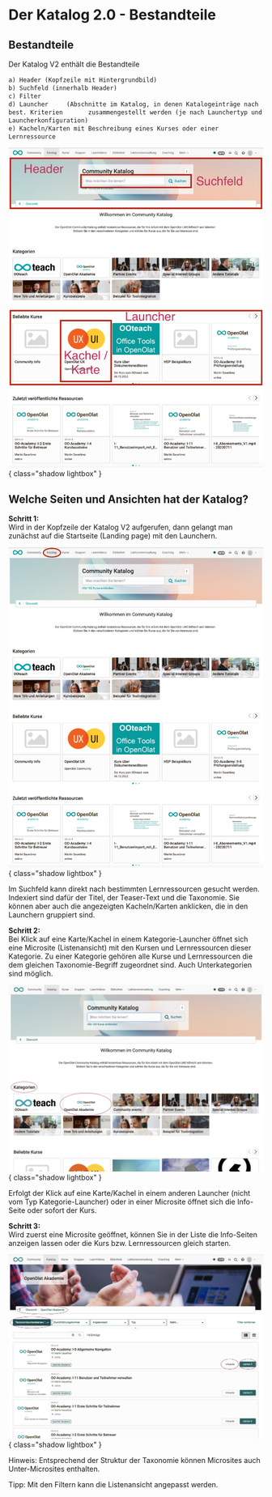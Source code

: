 # Der Katalog 2.0 - Bestandteile

## Bestandteile

Der Katalog V2 enthält die Bestandteile

	a) Header (Kopfzeile mit Hintergrundbild)
	b) Suchfeld (innerhalb Header)
	c) Filter
	d) Launcher	    (Abschnitte im Katalog, in denen Katalogeinträge nach best. Kriterien	    zusammengestellt werden (je nach Launchertyp und Launcherkonfiguration)
	e) Kacheln/Karten mit Beschreibung eines Kurses oder einer Lernressource

![catalog20_bestandteile_v1_de.png](assets/catalog20_bestandteile_v1_de.png){ class="shadow lightbox" }


## Welche Seiten und Ansichten hat der Katalog?

**Schritt 1:**<br>
Wird in der Kopfzeile der Katalog V2 aufgerufen, dann gelangt man zunächst auf die Startseite (Landing page) mit den Launchern.

![catalog20_startseite_v1_de.png](assets/catalog20_startseite_v1_de.png){ class="shadow lightbox" }

Im Suchfeld kann direkt nach bestimmten Lernressourcen gesucht werden. Indexiert sind dafür der Titel, der Teaser-Text und die Taxonomie. Sie können aber auch die angezeigten Kacheln/Karten anklicken, die in den Launchern gruppiert sind.

**Schritt 2:**<br>
Bei Klick auf eine Karte/Kachel in einem Kategorie-Launcher öffnet sich eine Microsite (Listenansicht) mit den Kursen und Lernressourcen dieser Kategorie. 
Zu einer Kategorie gehören alle Kurse und Lernressourcen die dem gleichen Taxonomie-Begriff zugeordnet sind. Auch Unterkategorien sind möglich.

![catalog20_katagorielauncher_v1_de.png](assets/catalog20_katagorielauncher_v1_de.png){ class="shadow lightbox" }

Erfolgt der Klick auf eine Karte/Kachel in einem anderen Launcher (nicht vom Typ Kategorie-Launcher) oder in einer Microsite öffnet sich die Info-Seite oder sofort der Kurs.

**Schritt 3:**<br>
Wird zuerst eine Microsite geöffnet, können Sie in der Liste die Info-Seiten anzeigen lassen oder die Kurs bzw. Lernressourcen gleich starten. 

![catalog20_microsite_v1_de.png](assets/catalog20_microsite_v1_de.png){ class="shadow lightbox" }

Hinweis:
Entsprechend der Struktur der Taxonomie können Microsites auch Unter-Microsites enthalten. 

Tipp:
Mit den Filtern kann die Listenansicht angepasst werden.



